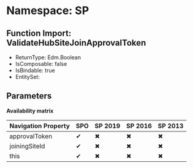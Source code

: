 # Namespace: SP

## Function Import: ValidateHubSiteJoinApprovalToken

- ReturnType: Edm.Boolean
- IsComposable: false
- IsBindable: true
- EntitySet: 

## Parameters

**Availability matrix**

Navigation Property | SPO | SP 2019 | SP 2016 | SP 2013
----------|-----|---------|---------|--------
approvalToken | ✔ | ✖ | ✖ | ✖
joiningSiteId | ✔ | ✖ | ✖ | ✖
this | ✔ | ✖ | ✖ | ✖
